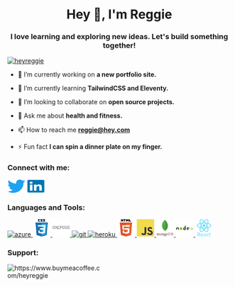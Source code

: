 <h1 align="center">Hey 👋, I'm Reggie</h1>
<h3 align="center">I love learning and exploring new ideas. Let's build something together!</h3>

<p align="left"> <a href="https://twitter.com/heyreggie" target="blank"><img src="https://img.shields.io/twitter/follow/heyreggie?logo=twitter&style=for-the-badge" alt="heyreggie" /></a> </p>

- 🔭 I’m currently working on **a new portfolio site.**

- 🌱 I’m currently learning **TailwindCSS and Eleventy.**

- 👯 I’m looking to collaborate on **open source projects.**

- 💬 Ask me about **health and fitness.**

- 📫 How to reach me **reggie@hey.com**

- ⚡ Fun fact **I can spin a dinner plate on my finger.**

<h3 align="left">Connect with me:</h3>
<p align="left">
<a href="https://twitter.com/heyreggie" target="blank"><img align="center" src="https://raw.githubusercontent.com/devicons/devicon/master/icons/twitter/twitter-original.svg" alt="heyreggie" height="30" width="40" /></a>
<a href="https://linkedin.com/in/linkedin.com/in/reginaldtraywick" target="blank"><img align="center" src="https://raw.githubusercontent.com/devicons/devicon/master/icons/linkedin/linkedin-original.svg" alt="linkedin.com/in/reginaldtraywick" height="30" width="40" /></a>
</p>

<h3 align="left">Languages and Tools:</h3>
<p align="left"> <a href="https://azure.microsoft.com/en-in/" target="_blank"> <img src="https://www.vectorlogo.zone/logos/microsoft_azure/microsoft_azure-icon.svg" alt="azure" width="40" height="40"/> </a> <a href="https://www.w3schools.com/css/" target="_blank"> <img src="https://raw.githubusercontent.com/devicons/devicon/master/icons/css3/css3-original-wordmark.svg" alt="css3" width="40" height="40"/> </a> <a href="https://expressjs.com" target="_blank"> <img src="https://raw.githubusercontent.com/devicons/devicon/master/icons/express/express-original-wordmark.svg" alt="express" width="40" height="40"/> </a> <a href="https://git-scm.com/" target="_blank"> <img src="https://www.vectorlogo.zone/logos/git-scm/git-scm-icon.svg" alt="git" width="40" height="40"/> </a> <a href="https://heroku.com" target="_blank"> <img src="https://www.vectorlogo.zone/logos/heroku/heroku-icon.svg" alt="heroku" width="40" height="40"/> </a> <a href="https://www.w3.org/html/" target="_blank"> <img src="https://raw.githubusercontent.com/devicons/devicon/master/icons/html5/html5-original-wordmark.svg" alt="html5" width="40" height="40"/> </a> <a href="https://developer.mozilla.org/en-US/docs/Web/JavaScript" target="_blank"> <img src="https://raw.githubusercontent.com/devicons/devicon/master/icons/javascript/javascript-original.svg" alt="javascript" width="40" height="40"/> </a> <a href="https://www.mongodb.com/" target="_blank"> <img src="https://raw.githubusercontent.com/devicons/devicon/master/icons/mongodb/mongodb-original-wordmark.svg" alt="mongodb" width="40" height="40"/> </a> <a href="https://nodejs.org" target="_blank"> <img src="https://raw.githubusercontent.com/devicons/devicon/master/icons/nodejs/nodejs-original-wordmark.svg" alt="nodejs" width="40" height="40"/> </a> <a href="https://reactjs.org/" target="_blank"> <img src="https://raw.githubusercontent.com/devicons/devicon/master/icons/react/react-original-wordmark.svg" alt="react" width="40" height="40"/> </a> </p>

<h3 align="left">Support:</h3>
<p><a href="https://www.buymeacoffee.com/https://www.buymeacoffee.com/heyreggie"> <img align="left" src="https://cdn.buymeacoffee.com/buttons/v2/default-yellow.png" height="50" width="210" alt="https://www.buymeacoffee.com/heyreggie" /></a></p><br><br>
